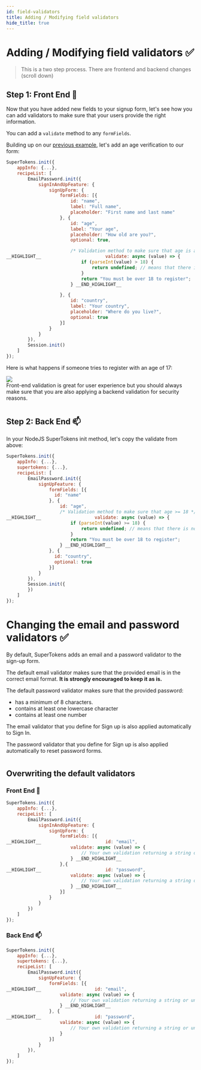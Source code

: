 ```yaml
---
id: field-validators
title: Adding / Modifying field validators
hide_title: true
---
```


# Adding / Modifying field validators ✅

> This is a two step process. There are frontend and backend changes (scroll down)
## Step 1: Front End 🚪


Now that you have added new fields to your signup form, let's see how you can add validators to make sure that your users provide the right information.

You can add a `validate` method to any `formFields`.

Building up on our [previous example](./adding-fields), let's add an age verification to our form:

<!--DOCUSAURUS_CODE_TABS-->
<!--ReactJS-->

```js
SuperTokens.init({
    appInfo: {...},
    recipeList: [
        EmailPassword.init({
            signInAndUpFeature: {
                signUpForm: {
                    formFields: [{
                        id: "name",
                        label: "Full name",
                        placeholder: "First name and last name"
                    }, {
                        id: "age",
                        label: "Your age",
                        placeholder: "How old are you?",
                        optional: true,

                        /* Validation method to make sure that age is above 18 */
__HIGHLIGHT__                        validate: async (value) => {
                            if (parseInt(value) > 18) {
                                return undefined; // means that there is no error
                            }
                            return "You must be over 18 to register";
                        } __END_HIGHLIGHT__

                    }, {
                        id: "country",
                        label: "Your country",
                        placeholder: "Where do you live?",
                        optional: true
                    }]
                }
            }
        }),
        Session.init()
    ]
});
```

<!--END_DOCUSAURUS_CODE_TABS-->

Here is what happens if someone tries to register with an age of 17:

<img src="/docs/static/assets/emailpassword/signup-with-name-and-age-failure.png" />

<div class="specialNote" style="margin-bottom: 40px">
Front-end validation is great for user experience but you should always make sure that you are also applying a backend validation for security reasons.
</div>

## Step 2: Back End 📫

In your NodeJS SuperTokens init method, let's copy the validate from above:

<!--DOCUSAURUS_CODE_TABS-->
<!--NodeJS-->

```js
SuperTokens.init({
    appInfo: {...},
    supertokens: {...},
    recipeList: [
        EmailPassword.init({
            signUpFeature: {
                formFields: [{
                  id: "name"
                }, {
                    id: "age",
                    /* Validation method to make sure that age >= 18 */
__HIGHLIGHT__                    validate: async (value) => {
                        if (parseInt(value) >= 18) {
                            return undefined; // means that there is no error
                        }
                        return "You must be over 18 to register";
                    } __END_HIGHLIGHT__
                }, {
                  id: "country",
                  optional: true
                }]
            }
        }),
        Session.init({
        })
    ]
});
```

<!--END_DOCUSAURUS_CODE_TABS-->

# Changing the email and password validators ✅

By default, SuperTokens adds an email and a password validator to the sign-up form.

The default email validator makes sure that the provided email is in the correct email format. **It is strongly encouraged to keep it as is.**

The default password validator makes sure that the provided password:
  - has a minimum of 8 characters.
  - contains at least one lowercase character
  - contains at least one number

<div class="specialNote" style="margin-bottom: 40px">
The email validator that you define for Sign up is also applied automatically to Sign In.

The password validator that you define for Sign up is also applied automatically to reset password forms.
</div>

## Overwriting the default validators

### Front End 🚪

<!--DOCUSAURUS_CODE_TABS-->
<!--ReactJS-->

```js
SuperTokens.init({
    appInfo: {...},
    recipeList: [
        EmailPassword.init({
            signInAndUpFeature: {
                signUpForm: {
                    formFields: [{
__HIGHLIGHT__                        id: "email",
                        validate: async (value) => {
                            // Your own validation returning a string or undefined if no errors.
                        } __END_HIGHLIGHT__
                    },{
__HIGHLIGHT__                        id: "password",
                        validate: async (value) => {
                            // Your own validation returning a string or undefined if no errors.
                        } __END_HIGHLIGHT__
                    }]
                }
            }
        })
    ]
});
```

<!--END_DOCUSAURUS_CODE_TABS-->

### Back End 📫

<!--DOCUSAURUS_CODE_TABS-->
<!--NodeJS-->

```js
SuperTokens.init({
    appInfo: {...},
    supertokens: {...},
    recipeList: [
        EmailPassword.init({
            signUpFeature: {
                formFields: [{
__HIGHLIGHT__                    id: "email",
                    validate: async (value) => {
                        // Your own validation returning a string or undefined if no errors.
                    } __END_HIGHLIGHT__
                }, {
__HIGHLIGHT__                    id: "password",
                    validate: async (value) => {
                        // Your own validation returning a string or undefined if n __END_HIGHLIGHT__o errors.
                    }
                }]
            }
        }),
    ]
});
```

<!--END_DOCUSAURUS_CODE_TABS-->